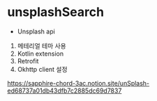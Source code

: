 # unsplashSearch
- Unsplash api
1. 메테리얼 테마 사용
2. Kotlin extension
3. Retrofit
4. Okhttp client 설정

https://sapphire-chord-3ac.notion.site/unSplash-ed68737a01db43dfb7c2885dc69d7837
